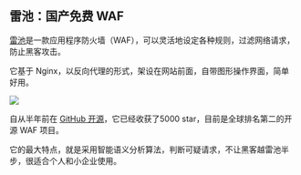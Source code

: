 ## 雷池：国产免费 WAF

[雷池](https://waf-ce.chaitin.cn/)是一款应用程序防火墙（WAF），可以灵活地设定各种规则，过滤网络请求，防止黑客攻击。

它基于 Nginx，以反向代理的形式，架设在网站前面，自带图形操作界面，简单好用。

![](https://cdn.beekka.com/blogimg/asset/202310/bg2023102604.webp)

自从半年前在 [GitHub 开源](https://github.com/chaitin/SafeLine)，它已经收获了5000 star，目前是全球排名第二的开源 WAF 项目。

它的最大特点，就是采用智能语义分析算法，判断可疑请求，不让黑客越雷池半步，很适合个人和小企业使用。
